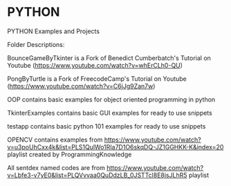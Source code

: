 # PYTHON
PYTHON Examples and Projects

Folder Descriptions:

BounceGameByTkinter 
is a Fork of Benedict Cumberbatch's Tutorial on Youtube (https://www.youtube.com/watch?v=whErCLh0-QU)

PongByTurtle
is a Fork of FreecodeCamp's Tutorial on Youtube (https://www.youtube.com/watch?v=C6jJg9Zan7w)

OOP  contains basic examples for object oriented programming in python

TkinterExamples contains  basic GUI examples for ready to use snippets

testapp  contains  basic python 101 examples for ready to use snippets

OPENCV contains examples from https://www.youtube.com/watch?v=u3poUhCxx4k&list=PLS1QulWo1RIa7D1O6skqDQ-JZ1GGHKK-K&index=20 playlist
created by ProgrammingKnowledge

All sentdex named codes are from https://www.youtube.com/watch?v=Lbfe3-v7yE0&list=PLQVvvaa0QuDdzLB_0JSTTcl8E8jsJLhR5 playlist


